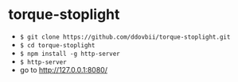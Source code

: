 # torque-stoplight


- `$ git clone https://github.com/ddovbii/torque-stoplight.git`
- `$ cd torque-stoplight`
- `$ npm install -g http-server`
- `$ http-server`
- go to http://127.0.0.1:8080/
